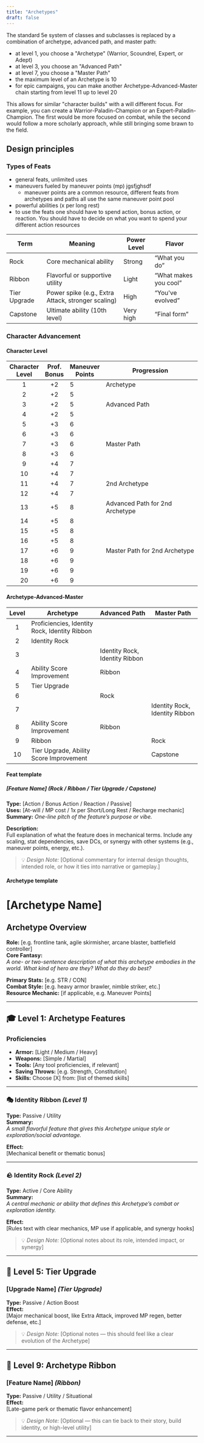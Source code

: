 ```yaml
---
title: "Archetypes"
draft: false
---
```


The standard 5e system of classes and subclasses is replaced by a combination of archetype, advanced path, and master path:

- at level 1, you choose a "Archetype" (Warrior, Scoundrel, Expert, or Adept)
- at level 3, you choose an "Advanced Path"
- at level 7, you choose a "Master Path"
- the maximum level of an Archetype is 10
- for epic campaigns, you can make another Archetype-Advanced-Master chain starting from level 11 up to level 20

This allows for similar "character builds" with a will different focus. For example, you can create a Warrior-Paladin-Champion or an Expert-Paladin-Champion. The first would be more focused on combat, while the second would follow a more scholarly approach, while still bringing some brawn to the field.

## Design principles

### Types of Feats

- general feats, unlimited uses
- maneuvers fueled by maneuver points (mp) jgsfjghsdf
  - maneuver points are a common resource, different feats from archetypes and paths all use the same maneuver point pool
- powerful abilities (x per long rest)
- to use the feats one should have to spend action, bonus action, or reaction. You should have to decide on what you want to spend your different action resources

| Term         | Meaning                                            | Power Level | Flavor                |
| ------------ | -------------------------------------------------- | ----------- | --------------------- |
| Rock         | Core mechanical ability                            | Strong      | “What you do”         |
| Ribbon       | Flavorful or supportive utility                    | Light       | “What makes you cool” |
| Tier Upgrade | Power spike (e.g., Extra Attack, stronger scaling) | High        | “You've evolved”      |
| Capstone     | Ultimate ability (10th level)                      | Very high   | “Final form”          |

### Character Advancement

#### Character Level

| Character<br> Level | Prof.<br> Bonus | Maneuver<br>Points | Progression                     |
| :-----------------: | :-------------: | ------------------ | ------------------------------- |
|          1          |       +2        | 5                  | Archetype                       |
|          2          |       +2        | 5                  |                                 |
|          3          |       +2        | 5                  | Advanced Path                   |
|          4          |       +2        | 5                  |                                 |
|          5          |       +3        | 6                  |                                 |
|          6          |       +3        | 6                  |                                 |
|          7          |       +3        | 6                  | Master Path                     |
|          8          |       +3        | 6                  |                                 |
|          9          |       +4        | 7                  |                                 |
|         10          |       +4        | 7                  |                                 |
|         11          |       +4        | 7                  | 2nd Archetype                   |
|         12          |       +4        | 7                  |                                 |
|         13          |       +5        | 8                  | Advanced Path for 2nd Archetype |
|         14          |       +5        | 8                  |                                 |
|         15          |       +5        | 8                  |                                 |
|         16          |       +5        | 8                  |                                 |
|         17          |       +6        | 9                  | Master Path for 2nd Archetype   |
|         18          |       +6        | 9                  |                                 |
|         19          |       +6        | 9                  |                                 |
|         20          |       +6        | 9                  |                                 |

#### Archetype-Advanced-Master

| Level | Archetype                                     | Advanced Path                  | Master Path                    |
| :---: | --------------------------------------------- | ------------------------------ | ------------------------------ |
|   1   | Proficiencies, Identity Rock, Identity Ribbon |                                |                                |
|   2   | Identity Rock                                 |                                |                                |
|   3   |                                               | Identity Rock, Identity Ribbon |                                |
|   4   | Ability Score Improvement                     | Ribbon                         |                                |
|   5   | Tier Upgrade                                  |                                |                                |
|   6   |                                               | Rock                           |                                |
|   7   |                                               |                                | Identity Rock, Identity Ribbon |
|   8   | Ability Score Improvement                     | Ribbon                         |                                |
|   9   | Ribbon                                        |                                | Rock                           |
|  10   | Tier Upgrade, Ability Score Improvement       |                                | Capstone                       |


#### Feat template

##### [Feature Name] *(Rock / Ribbon / Tier Upgrade / Capstone)*  
**Type:** [Action / Bonus Action / Reaction / Passive]  
**Uses:** [At-will / MP cost / 1x per Short/Long Rest / Recharge mechanic]  
**Summary:** *One-line pitch of the feature’s purpose or vibe.*

**Description:**  
Full explanation of what the feature does in mechanical terms. Include any scaling, stat dependencies, save DCs, or synergy with other systems (e.g., maneuver points, energy, etc.).

> 💡 *Design Note:* [Optional commentary for internal design thoughts, intended role, or how it ties into narrative or gameplay.]

#### Archetype template

# [Archetype Name]

## Archetype Overview
**Role:** [e.g. frontline tank, agile skirmisher, arcane blaster, battlefield controller]  
**Core Fantasy:**  
*A one- or two-sentence description of what this archetype embodies in the world. What kind of hero are they? What do they do best?*

**Primary Stats:** [e.g. STR / CON]  
**Combat Style:** [e.g. heavy armor brawler, nimble striker, etc.]  
**Resource Mechanic:** [if applicable, e.g. Maneuver Points]

---

## 🎓 Level 1: Archetype Features

### Proficiencies
- **Armor:** [Light / Medium / Heavy]
- **Weapons:** [Simple / Martial]
- **Tools:** [Any tool proficiencies, if relevant]
- **Saving Throws:** [e.g. Strength, Constitution]
- **Skills:** Choose [X] from: [list of themed skills]

---

### 🎭 Identity Ribbon *(Level 1)*  
**Type:** Passive / Utility  
**Summary:**  
*A small flavorful feature that gives this Archetype unique style or exploration/social advantage.*

**Effect:**  
[Mechanical benefit or thematic bonus]

---

### 🪨 Identity Rock *(Level 2)*  
**Type:** Active / Core Ability  
**Summary:**  
*A central mechanic or ability that defines this Archetype’s combat or exploration identity.*

**Effect:**  
[Rules text with clear mechanics, MP use if applicable, and synergy hooks]

> 💡 *Design Note:* [Optional notes about its role, intended impact, or synergy]

---

## 🔧 Level 5: Tier Upgrade

### [Upgrade Name] *(Tier Upgrade)*  
**Type:** Passive / Action Boost  
**Effect:**  
[Major mechanical boost, like Extra Attack, improved MP regen, better defense, etc.]

> 💡 *Design Note:* [Optional notes — this should feel like a clear evolution of the Archetype]

---

## 🎀 Level 9: Archetype Ribbon

### [Feature Name] *(Ribbon)*  
**Type:** Passive / Utility / Situational  
**Effect:**  
[Late-game perk or thematic flavor enhancement]

> 💡 *Design Note:* [Optional — this can tie back to their story, build identity, or high-level utility]

---
